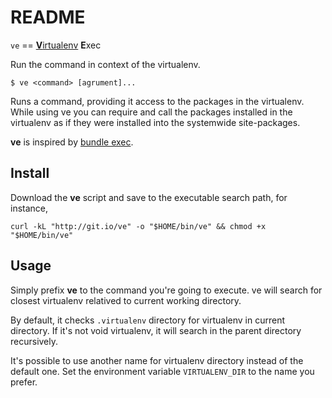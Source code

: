 # README

`ve` == [**V**irtualenv](1) **E**xec

Run the command in context of the virtualenv.

    $ ve <command> [agrument]...

Runs a command, providing it access to the packages in the virtualenv. While
using ve you can require and call the packages installed in the virtualenv as
if they were installed into the systemwide site-packages.

**ve** is inspired by [bundle exec](2).

## Install

Download the **ve** script and save to the executable search path, for
instance,

    curl -kL "http://git.io/ve" -o "$HOME/bin/ve" && chmod +x "$HOME/bin/ve"

## Usage

Simply prefix **ve** to the command you're going to execute.  ve will search
for closest virtualenv relatived to current working directory.

By default, it checks `.virtualenv` directory for virtualenv in current 
directory. If it's not void virtualenv, it will search in the parent directory
recursively.

It's possible to use another name for virtualenv directory instead of the
default one.  Set the environment variable `VIRTUALENV_DIR` to the name you
prefer.

 [1]: http://www.virtualenv.org/
 [2]: http://gembundler.com/v1.3/bundle_exec.html
